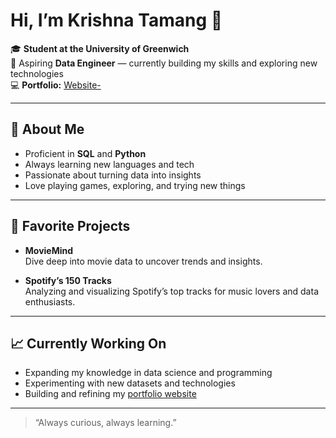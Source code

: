 # Hi, I’m Krishna Tamang 👋

🎓 **Student at the University of Greenwich**  
🔬 Aspiring **Data Engineer** — currently building my skills and exploring new technologies  
💻 **Portfolio:** [Website-](https://github.com/krishna22-ops/Website-)  

---

## 🚀 About Me

- Proficient in **SQL** and **Python**  
- Always learning new languages and tech  
- Passionate about turning data into insights  
- Love playing games, exploring, and trying new things

---

## 🌟 Favorite Projects

- **MovieMind**  
  Dive deep into movie data to uncover trends and insights.

- **Spotify’s 150 Tracks**  
  Analyzing and visualizing Spotify’s top tracks for music lovers and data enthusiasts.

---

## 📈 Currently Working On

- Expanding my knowledge in data science and programming  
- Experimenting with new datasets and technologies  
- Building and refining my [portfolio website](https://github.com/krishna22-ops/Website-)

---

<!--
You can add social links below, e.g.:
[![LinkedIn](https://img.shields.io/badge/LinkedIn-blue?logo=linkedin&style=flat-square)](YOUR-LINKEDIN-URL)
-->

> “Always curious, always learning.”
